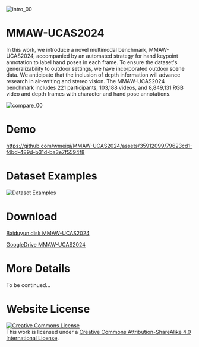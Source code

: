 
![intro_00](https://github.com/wmeiqi/MMAW-UCAS2024/assets/35912099/c96b6cdf-483d-4325-8581-6c97552c48f0)

# MMAW-UCAS2024
In this work, we introduce a novel multimodal benchmark, MMAW-UCAS2024, accompanied by an automated strategy for hand keypoint annotation to label hand poses in each frame. To ensure the dataset's generalizability to outdoor settings, we have incorporated outdoor scene data. We anticipate that the inclusion of depth information will advance research in air-writing and stereo vision. The MMAW-UCAS2024 benchmark includes 221 participants, 103,188 videos, and 8,849,131 RGB video and depth frames with character and hand pose annotations.

![compare_00](https://github.com/wmeiqi/MMAW-UCAS2024/assets/35912099/64cef10c-c853-4d37-ac75-c9a30dc03aa5)

# Demo

https://github.com/wmeiqi/MMAW-UCAS2024/assets/35912099/79623cd1-f4bd-489d-b31d-ba3e7f5594f8

# Dataset Examples


![Dataset Examples](https://github.com/wmeiqi/MMAW-UCAS2024/assets/35912099/cbd9fbfa-aecd-432f-97c1-0a8eb8900689)

# Download
[Baiduyun disk MMAW-UCAS2024](https://pan.baidu.com/s/1SOlA2T12RrYwd9l7TDZg-g?pwd=3tg8)

[GoogleDrive MMAW-UCAS2024](https://drive.google.com/drive/folders/1SBW6YMh1ySnJGhm6G3M4UDKzrLyGA1c5?usp=sharing)


# More Details
To be continued...
<!--This is the repository that contains source code for the [AWCV website](https://wmeiqi.github.io/AWCV).-->

<!--If you find AWCV-100K useful for your work please cite:
```
@article{awcv
  author    = {},
  title     = {},
  journal   = {},
  year      = {},
}
```-->

# Website License
<a rel="license" href="http://creativecommons.org/licenses/by-sa/4.0/"><img alt="Creative Commons License" style="border-width:0" src="https://i.creativecommons.org/l/by-sa/4.0/88x31.png" /></a><br />This work is licensed under a <a rel="license" href="http://creativecommons.org/licenses/by-sa/4.0/">Creative Commons Attribution-ShareAlike 4.0 International License</a>.
